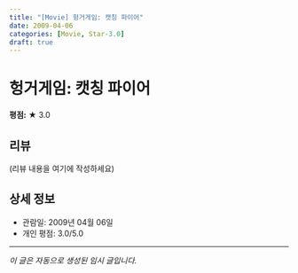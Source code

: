 ```yaml
---
title: "[Movie] 헝거게임: 캣칭 파이어"
date: 2009-04-06
categories: [Movie, Star-3.0]
draft: true
---
```


# 헝거게임: 캣칭 파이어

**평점:** ★ 3.0

## 리뷰

(리뷰 내용을 여기에 작성하세요)

## 상세 정보

- 관람일: 2009년 04월 06일
- 개인 평점: 3.0/5.0

---

*이 글은 자동으로 생성된 임시 글입니다.*
